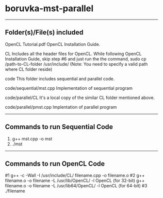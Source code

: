 boruvka-mst-parallel
====================

--------------------------
Folder(s)/File(s) included
--------------------------
OpenCL  Tutorial.pdf	OpenCL Installation Guide.

CL			Includes all the header files for OpenCL. While following
			  OpenCL Installation Guide, skip step #6 and just run the
			  the command,
			  sudo cp /path-to-CL-folder /usr/include/
			  (Note: You need to specify a valid path where CL folder reside)

code		This folder includes sequential and parallel code.

code/sequential/mst.cpp   Implementation of sequential program

code/parallel/CL          It's a local copy of the similar CL folder mentioned above.

code/parallel/pmst.cpp    Implentation of parallel program

-------------------------------
Commands to run Sequential Code
-------------------------------
1. g++ mst.cpp -o mst
2. ./mst

---------------------------
Commands to run OpenCL Code
---------------------------
#1 g++ -c -Wall -I /usr/include/CL/ filename.cpp -o filename.o
#2 g++ filename.o -o filename -L /usr/lib/OpenCL/ -l OpenCL   (for 32-bit)
   g++ filename.o -o filename -L /usr/lib64/OpenCL/ -l OpenCL (for 64-bit)
#3 ./filename
